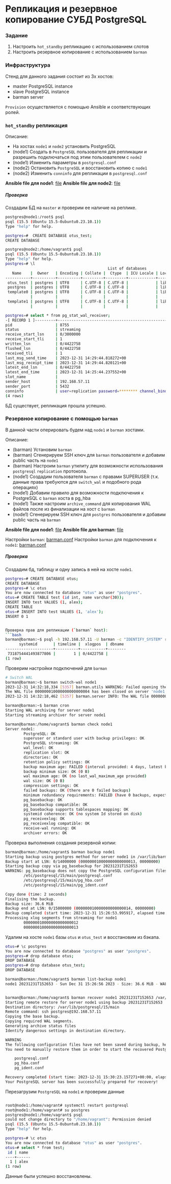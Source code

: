 # Репликация и резервное копирование СУБД PostgreSQL

### Задание

1) Настроить `hot_standby` репликацию с использованием слотов
2) Настроить резервное копирование с использованием `barman`

### Инфраструктура

Стенд для данного задания состоит из 3х хостов:
* master PostgreSQL instance
* slave PostgreSQL instance
* barman server

`Provision` осуществляется с помощью Ansible и соответствующих ролей.

### `hot_standby` репликация

Описание:
* На хостах `node1` и `node2` установить PostgreSQL
* (node1) Создать в `PostgreSQL` пользователя для репликации и разрешить подключаться под этим пользователем с `node2`
* (node1) Изменить параметры в `postgresql.conf`
* (node2) Остановить `PostgreSQL` и восстановить копию с `node1`
* (node2) Изменить `conninfo` для репликации в `postgresql.conf`


**Ansible file для node1**: [file](./provisioning/roles/postgres_master/tasks/main.yaml)
**Ansible file для node2**: [file](./provisioning/roles/postgres_slave/tasks/main.yaml)

##### Проверка

Создадим БД на `master` и проверим ее наличие на реплике.

```bash
postgres@node1:/root$ psql 
psql (15.5 (Ubuntu 15.5-0ubuntu0.23.10.1))
Type "help" for help.

postgres=#  CREATE DATABASE otus_test;
CREATE DATABASE
```

```bash
postgres@node2:/home/vagrant$ psql
psql (15.5 (Ubuntu 15.5-0ubuntu0.23.10.1))
Type "help" for help.
postgres=# \l
                                             List of databases
   Name    |  Owner   | Encoding | Collate |  Ctype  | ICU Locale | Locale Provider |   Access privileges   
-----------+----------+----------+---------+---------+------------+-----------------+-----------------------
 otus_test | postgres | UTF8     | C.UTF-8 | C.UTF-8 |            | libc            | 
 postgres  | postgres | UTF8     | C.UTF-8 | C.UTF-8 |            | libc            | 
 template0 | postgres | UTF8     | C.UTF-8 | C.UTF-8 |            | libc            | =c/postgres          +
           |          |          |         |         |            |                 | postgres=CTc/postgres
 template1 | postgres | UTF8     | C.UTF-8 | C.UTF-8 |            | libc            | =c/postgres          +
           |          |          |         |         |            |                 | postgres=CTc/postgres

postgres=# select * from pg_stat_wal_receiver;
-[ RECORD 1 ]---------+-------------------------------------------------------------------------------------------------------------------------------------------------------------------------------------------------------------------------------------------------------------------------------------
pid                   | 8755
status                | streaming
receive_start_lsn     | 0/3000000
receive_start_tli     | 1
written_lsn           | 0/4422758
flushed_lsn           | 0/4422758
received_tli          | 1
last_msg_send_time    | 2023-12-31 14:29:44.818272+00
last_msg_receipt_time | 2023-12-31 14:29:44.820121+00
latest_end_lsn        | 0/4422758
latest_end_time       | 2023-12-31 14:25:44.237552+00
slot_name             | 
sender_host           | 192.168.57.11
sender_port           | 5432
conninfo              | user=replication password=******** channel_binding=prefer dbname=replication host=192.168.57.11 port=5432 fallback_application_name=15/main sslmode=prefer sslcompression=0 sslsni=1 ssl_min_protocol_version=TLSv1.2 gssencmode=prefer krbsrvname=postgres target_session_attrs=any
(4 rows)
```

БД существует, репликация прошла успешно.

### Резервное копирование с помощью `barman`

В данной части оперировать будем над `node1` и `barman` хостами.

Описание:
* (barman) Установим `barman`
* (barman) Сгенерируем SSH ключ для `barman` пользователя и добавим public часть на `node1`
* (barman) Настроим `barman` утилиту для возможности использования `postgresql` `replication` протокола.
* (node1) Создадим пользователя `barman` с правами SUPERUSER (т.к. данные права требуются для `switch_wal` и подобного рода операциях)
* (node1) Добавим правило для возможности подключения к PostgreSQL с `barman` хоста в pg_hba
* (node1) Также настроим `archive_command` для копирования WAL файлов после из финализации на хост с `barman`
* (node1) Сгенерируем SSH ключ для `postgres` пользователя и добавим public часть на `barman`

**Ansible file для node1**: [file](./provisioning/roles/barman_pg/tasks/main.yaml)
**Ansible file для barman**: [file](./provisioning/roles/barman_server/tasks/main.yaml)

Настройки `barman`: [barman.conf](./provisioning/roles/barman_server/templates/barman.conf.j2)
Настройки `barman` для подключения к `node1`: [barman.conf](./provisioning/roles/barman_server/templates/node.conf.j2)

##### Проверка

Cоздадим бд, таблицу и одну запись в ней на хосте `node1`.

```bash
postgres=# CREATE DATABASE otus;
CREATE DATABASE
postgres=# \c otus
You are now connected to database "otus" as user "postgres".
otus=# CREATE TABLE test (id int, name varchar(30));
INSERT INTO test VALUES (1, alex); 
CREATE TABLE
otus=# INSERT INTO test VALUES (1, 'alex');
INSERT 0 1


Проверка прав для репликации (`barman` host):
```bash
barman@barman:~$ psql -h 192.168.57.11 -U barman -c "IDENTIFY_SYSTEM" replication=1
      systemid       | timeline |  xlogpos  | dbname 
---------------------+----------+-----------+--------
 7318754441493877806 |        1 | 0/4422758 | 
(1 row)
```

Проверим настройки подключений для `barman`
```bash
# Switch WAL
barman@barman:~$ barman switch-wal node1
2023-12-31 14:32:18,334 [5357] barman.utils WARNING: Failed opening the requested log file. Using standard error instead.
The WAL file 000000010000000000000004 has been closed on server 'node1'
2023-12-31 14:32:18,462 [5357] barman.server INFO: The WAL file 000000010000000000000004 has been closed on server 'node1'

barman@barman:~$ barman cron 
Starting WAL archiving for server node1
Starting streaming archiver for server node1

barman@barman:/home/vagrant$ barman check node1
Server node1:
        PostgreSQL: OK
        superuser or standard user with backup privileges: OK
        PostgreSQL streaming: OK
        wal_level: OK
        replication slot: OK
        directories: OK
        retention policy settings: OK
        backup maximum age: FAILED (interval provided: 4 days, latest backup age: No available backups)
        backup minimum size: OK (0 B)
        wal maximum age: OK (no last_wal_maximum_age provided)
        wal size: OK (0 B)
        compression settings: OK
        failed backups: OK (there are 0 failed backups)
        minimum redundancy requirements: FAILED (have 0 backups, expected at least 1)
        pg_basebackup: OK
        pg_basebackup compatible: OK
        pg_basebackup supports tablespaces mapping: OK
        systemid coherence: OK (no system Id stored on disk)
        pg_receivexlog: OK
        pg_receivexlog compatible: OK
        receive-wal running: OK
        archiver errors: OK

```

Проверка выполнения создания резервной копии:
```bash
barman@barman:/home/vagrant$ barman backup node1
Starting backup using postgres method for server node1 in /var/lib/barman/node1/base/20231231T152653
Backup start at LSN: 0/14000000 (000000010000000000000013, 00000000)
Starting backup copy via pg_basebackup for 20231231T152653
WARNING: pg_basebackup does not copy the PostgreSQL configuration files that reside outside PGDATA. Please manually backup the following files:
        /etc/postgresql/15/main/postgresql.conf
        /etc/postgresql/15/main/pg_hba.conf
        /etc/postgresql/15/main/pg_ident.conf

Copy done (time: 2 seconds)
Finalising the backup.
Backup size: 36.6 MiB
Backup end at LSN: 0/15000000 (000000010000000000000014, 00000000)
Backup completed (start time: 2023-12-31 15:26:53.995917, elapsed time: 3 seconds)
Processing xlog segments from streaming for node1
        000000010000000000000012
        000000010000000000000013
```

Удалим на хосте `node1` базы `otus` и `otus_test` и восстановим из бэкапа.

```bash
otus=# \c postgres
You are now connected to database "postgres" as user "postgres".
postgres=# drop database otus;
DROP DATABASE
postgres=# drop database otus_test;
DROP DATABASE
```


```bash
barman@barman:/home/vagrant$ barman list-backup node1
node1 20231231T152653 - Sun Dec 31 15:26:56 2023 - Size: 36.6 MiB - WAL Size: 0 B


barman@barman:/home/vagrant$ barman recover node1 20231231T152653 /var/lib/postgresql/15/main --remote-ssh-comman "ssh postgres@192.168.57.11"                                                                       
Starting remote restore for server node1 using backup 20231231T152653
Destination directory: /var/lib/postgresql/15/main
Remote command: ssh postgres@192.168.57.11
Copying the base backup.
Copying required WAL segments.
Generating archive status files
Identify dangerous settings in destination directory.

WARNING
The following configuration files have not been saved during backup, hence they have not been restored.
You need to manually restore them in order to start the recovered PostgreSQL instance:

    postgresql.conf
    pg_hba.conf
    pg_ident.conf

Recovery completed (start time: 2023-12-31 15:30:23.157271+00:00, elapsed time: 9 seconds)
Your PostgreSQL server has been successfully prepared for recovery!
```


Перезагрузим `PostgreSQL` на `node1` и проверим данные
```bash

root@node1:/home/vagrant# systemctl restart postgresql
root@node1:/home/vagrant# su postgres
postgres@node1:/home/vagrant$ psql
could not change directory to "/home/vagrant": Permission denied
psql (15.5 (Ubuntu 15.5-0ubuntu0.23.10.1))
Type "help" for help.

postgres=# \c otus
You are now connected to database "otus" as user "postgres".
otus=# select * from test;
 id | name 
----+------
  1 | alex
(1 row)

```

Данные были успешно восстановлены.
